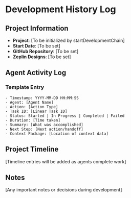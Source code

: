 # Development History Log

## Project Information
- **Project**: [To be initialized by startDevelopmentChain]
- **Start Date**: [To be set]
- **GitHub Repository**: [To be set]
- **Zeplin Designs**: [To be set]

## Agent Activity Log

### Template Entry
```
- Timestamp: YYYY-MM-DD HH:MM:SS
- Agent: [Agent Name]
- Action: [Action Type]
- Task ID: [Linear Task ID]
- Status: Started | In Progress | Completed | Failed
- Duration: [Time taken]
- Summary: [What was accomplished]
- Next Step: [Next action/handoff]
- Context Package: [Location of context data]
```

## Project Timeline

[Timeline entries will be added as agents complete work]

## Notes

[Any important notes or decisions during development] 